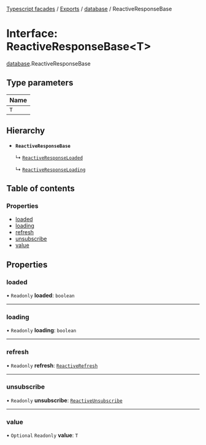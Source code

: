 [Typescript facades](../index.md) / [Exports](../modules.md) / [database](../modules/database.md) / ReactiveResponseBase

# Interface: ReactiveResponseBase<T\>

[database](../modules/database.md).ReactiveResponseBase

## Type parameters

| Name |
| :------ |
| `T` |

## Hierarchy

- **`ReactiveResponseBase`**

  ↳ [`ReactiveResponseLoaded`](database.ReactiveResponseLoaded.md)

  ↳ [`ReactiveResponseLoading`](database.ReactiveResponseLoading.md)

## Table of contents

### Properties

- [loaded](database.ReactiveResponseBase.md#loaded)
- [loading](database.ReactiveResponseBase.md#loading)
- [refresh](database.ReactiveResponseBase.md#refresh)
- [unsubscribe](database.ReactiveResponseBase.md#unsubscribe)
- [value](database.ReactiveResponseBase.md#value)

## Properties

### loaded

• `Readonly` **loaded**: `boolean`

___

### loading

• `Readonly` **loading**: `boolean`

___

### refresh

• `Readonly` **refresh**: [`ReactiveRefresh`](database.ReactiveRefresh.md)

___

### unsubscribe

• `Readonly` **unsubscribe**: [`ReactiveUnsubscribe`](database.ReactiveUnsubscribe.md)

___

### value

• `Optional` `Readonly` **value**: `T`

